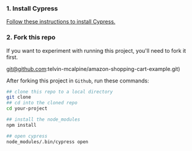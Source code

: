 ### 1. Install Cypress

[Follow these instructions to install Cypress.](https://on.cypress.io/installing-cypress)

### 2. Fork this repo

If you want to experiment with running this project, you'll need to fork it first.

git@github.com:telvin-mcalpine/amazon-shopping-cart-example.git)

After forking this project in `Github`, run these commands:

```bash
## clone this repo to a local directory
git clone 
## cd into the cloned repo
cd your-project

## install the node_modules
npm install

## open cypress
node_modules/.bin/cypress open